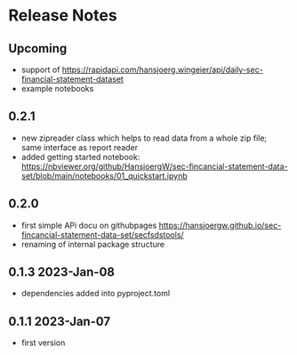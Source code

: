 # Release Notes

## Upcoming
* support of https://rapidapi.com/hansjoerg.wingeier/api/daily-sec-financial-statement-dataset 
* example notebooks

## 0.2.1
* new zipreader class which helps to read data from a whole zip file; same interface as report reader
* added getting started notebook: https://nbviewer.org/github/HansjoergW/sec-fincancial-statement-data-set/blob/main/notebooks/01_quickstart.ipynb

## 0.2.0
* first simple APi docu on githubpages https://hansjoergw.github.io/sec-fincancial-statement-data-set/secfsdstools/
* renaming of internal package structure

## 0.1.3 2023-Jan-08
* dependencies added into pyproject.toml

## 0.1.1 2023-Jan-07
* first version